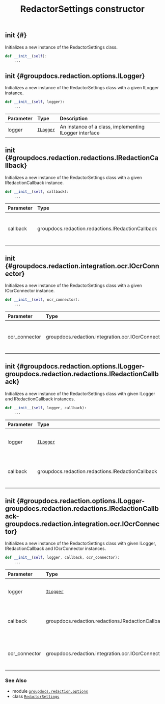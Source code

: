 ﻿---
title: RedactorSettings constructor
second_title: GroupDocs.Redaction for Python via .NET API References
description: 
type: docs
url: /python-net/groupdocs.redaction.options/redactorsettings/__init__/
is_root: false
weight: 10
---

## __init__ {#}

Initializes a new instance of the RedactorSettings class.



```python
def __init__(self):
    ...
```




## __init__ {#groupdocs.redaction.options.ILogger}

Initializes a new instance of the RedactorSettings class with a given ILogger instance.



```python
def __init__(self, logger):
    ...
```


| Parameter | Type | Description |
| :- | :- | :- |
| logger | [`ILogger`](/redaction/python-net/groupdocs.redaction.options/ilogger) | An instance of a class, implementing ILogger interface |


## __init__ {#groupdocs.redaction.redactions.IRedactionCallback}

Initializes a new instance of the RedactorSettings class with a given IRedactionCallback instance.



```python
def __init__(self, callback):
    ...
```


| Parameter | Type | Description |
| :- | :- | :- |
| callback | groupdocs.redaction.redactions.IRedactionCallback | An instance of a class, implementing IRedactionCallbck interface |


## __init__ {#groupdocs.redaction.integration.ocr.IOcrConnector}

Initializes a new instance of the RedactorSettings class with a given IOcrConnector instance.



```python
def __init__(self, ocr_connector):
    ...
```


| Parameter | Type | Description |
| :- | :- | :- |
| ocr_connector | groupdocs.redaction.integration.ocr.IOcrConnector | A valid implementation of IOcrConnector interface |


## __init__ {#groupdocs.redaction.options.ILogger-groupdocs.redaction.redactions.IRedactionCallback}

Initializes a new instance of the RedactorSettings class with given ILogger and IRedactionCallback instances.



```python
def __init__(self, logger, callback):
    ...
```


| Parameter | Type | Description |
| :- | :- | :- |
| logger | [`ILogger`](/redaction/python-net/groupdocs.redaction.options/ilogger) | An instance of a class, implementing ILogger interface |
| callback | groupdocs.redaction.redactions.IRedactionCallback | An instance of a class, implementing IRedactionCallbck interface |


## __init__ {#groupdocs.redaction.options.ILogger-groupdocs.redaction.redactions.IRedactionCallback-groupdocs.redaction.integration.ocr.IOcrConnector}

Initializes a new instance of the RedactorSettings class with given ILogger, IRedactionCallback and IOcrConnector instances.



```python
def __init__(self, logger, callback, ocr_connector):
    ...
```


| Parameter | Type | Description |
| :- | :- | :- |
| logger | [`ILogger`](/redaction/python-net/groupdocs.redaction.options/ilogger) | An instance of a class, implementing ILogger interface |
| callback | groupdocs.redaction.redactions.IRedactionCallback | An instance of a class, implementing IRedactionCallbck interface |
| ocr_connector | groupdocs.redaction.integration.ocr.IOcrConnector | An instance of IOcrConnector interface implementation. Can be null |



### See Also
* module [`groupdocs.redaction.options`](../../)
* class [`RedactorSettings`](/redaction/python-net/groupdocs.redaction.options/redactorsettings)
